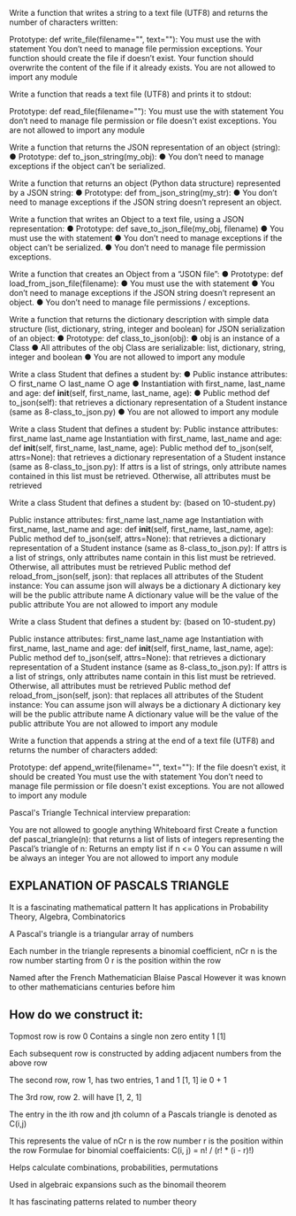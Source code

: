 Write a function that writes a string to a text file (UTF8) and returns the number of characters written:

Prototype: def write_file(filename="", text=""):
You must use the with statement
You don’t need to manage file permission exceptions.
Your function should create the file if doesn’t exist.
Your function should overwrite the content of the file if it already exists.
You are not allowed to import any module


Write a function that reads a text file (UTF8) and prints it to stdout:

Prototype: def read_file(filename=""):
You must use the with statement
You don’t need to manage file permission or file doesn't exist exceptions.
You are not allowed to import any module

Write a function that returns the JSON representation of an object (string):
● Prototype: def to_json_string(my_obj):
● You don’t need to manage exceptions if the object can’t be serialized.

Write a function that returns an object (Python data structure) represented by a JSON string:
● Prototype: def from_json_string(my_str):
● You don’t need to manage exceptions if the JSON string doesn’t represent an object.

Write a function that writes an Object to a text file, using a JSON representation:
● Prototype: def save_to_json_file(my_obj, filename)
● You must use the with statement
● You don’t need to manage exceptions if the object can’t be serialized.
● You don’t need to manage file permission exceptions.

Write a function that creates an Object from a “JSON file”:
● Prototype: def load_from_json_file(filename):
● You must use the with statement
● You don’t need to manage exceptions if the JSON string doesn’t represent an object.
● You don’t need to manage file permissions / exceptions.

Write a function that returns the dictionary description with simple data structure (list,
dictionary, string, integer and boolean) for JSON serialization of an object:
● Prototype: def class_to_json(obj):
● obj is an instance of a Class
● All attributes of the obj Class are serializable: list, dictionary, string, integer and
boolean
● You are not allowed to import any module

Write a class Student that defines a student by:
● Public instance attributes:
○ first_name
○ last_name
○ age
● Instantiation with first_name, last_name and age: def __init__(self,
first_name, last_name, age):
● Public method def to_json(self): that retrieves a dictionary representation of a
Student instance (same as 8-class_to_json.py)
● You are not allowed to import any module

Write a class Student that defines a student by:
Public instance attributes:
first_name
last_name
age
Instantiation with first_name, last_name and age: def __init__(self, first_name, last_name, age):
Public method def to_json(self, attrs=None): that retrieves a dictionary representation of a Student instance (same as 8-class_to_json.py):
If attrs is a list of strings, only attribute names contained in this list must be retrieved.
Otherwise, all attributes must be retrieved


Write a class Student that defines a student by: (based on 10-student.py)

Public instance attributes:
first_name
last_name
age
Instantiation with first_name, last_name and age: def __init__(self, first_name, last_name, age):
Public method def to_json(self, attrs=None): that retrieves a dictionary representation of a Student instance (same as 8-class_to_json.py):
If attrs is a list of strings, only attributes name contain in this list must be retrieved.
Otherwise, all attributes must be retrieved
Public method def reload_from_json(self, json): that replaces all attributes of the Student instance:
You can assume json will always be a dictionary
A dictionary key will be the public attribute name
A dictionary value will be the value of the public attribute
You are not allowed to import any module



Write a class Student that defines a student by: (based on 10-student.py)

Public instance attributes:
first_name
last_name
age
Instantiation with first_name, last_name and age: def __init__(self, first_name, last_name, age):
Public method def to_json(self, attrs=None): that retrieves a dictionary representation of a Student instance (same as 8-class_to_json.py):
If attrs is a list of strings, only attributes name contain in this list must be retrieved.
Otherwise, all attributes must be retrieved
Public method def reload_from_json(self, json): that replaces all attributes of the Student instance:
You can assume json will always be a dictionary
A dictionary key will be the public attribute name
A dictionary value will be the value of the public attribute
You are not allowed to import any module



Write a function that appends a string at the end of a text file (UTF8) and returns the number of characters added:

Prototype: def append_write(filename="", text=""):
If the file doesn’t exist, it should be created
You must use the with statement
You don’t need to manage file permission or file doesn't exist exceptions.
You are not allowed to import any module

Pascal's Triangle
Technical interview preparation:

You are not allowed to google anything
Whiteboard first
Create a function def pascal_triangle(n): that returns a list of lists of integers representing the Pascal’s triangle of n:
Returns an empty list if n <= 0
You can assume n will be always an integer
You are not allowed to import any module

EXPLANATION OF PASCALS TRIANGLE
--------------------------------
It is a fascinating mathematical pattern
It has applications in Probability Theory, Algebra, Combinatorics

A Pascal's triangle is a triangular array of numbers

Each number in the triangle represents a binomial coefficient, nCr
n is the row number starting from 0
r is the position within the row

Named after the French Mathematician Blaise Pascal
However it was known to other mathematicians centuries before him

How do we construct it:
------------------------
Topmost row is row 0
Contains a single non zero entity 1
[1]

Each subsequent row is constructed by adding adjacent numbers from the above row

The second row, row 1, has two entries, 1 and 1 [1, 1] ie 0 + 1

The 3rd row, row 2. will have [1, 2, 1]

The entry in the ith row and jth column of a Pascals triangle is denoted as C(i,j)

This represents the value of nCr
	n is the row number 
	r is the position within the row
Formulae for binomial coeffaicients: C(i, j) = n! / (r! * (i - r)!)

Helps calculate combinations, probabilities, permutations

Used in algebraic expansions such as the binomail theorem

It has fascinating patterns related to number theory



